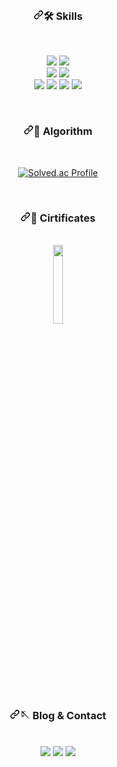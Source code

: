 <!--### Hi there 👋-->
<!-- ------------------------------------------------------------------------------------------------------------- -->
<!-- ----------------------------------------------------SKILL---------------------------------------------------- -->
<!-- ------------------------------------------------------------------------------------------------------------- -->
<br>
<div align="center">
  <h3 dir="auto"><a id="user-content-skills" class="anchor" aria-hidden="true" tabindex="-1" href="#skills"><svg class="octicon octicon-link" viewBox="0 0 16 16" version="1.1" width="16" height="16" aria-hidden="true"><path d="m7.775 3.275 1.25-1.25a3.5 3.5 0 1 1 4.95 4.95l-2.5 2.5a3.5 3.5 0 0 1-4.95 0 .751.751 0 0 1 .018-1.042.751.751 0 0 1 1.042-.018 1.998 1.998 0 0 0 2.83 0l2.5-2.5a2.002 2.002 0 0 0-2.83-2.83l-1.25 1.25a.751.751 0 0 1-1.042-.018.751.751 0 0 1-.018-1.042Zm-4.69 9.64a1.998 1.998 0 0 0 2.83 0l1.25-1.25a.751.751 0 0 1 1.042.018.751.751 0 0 1 .018 1.042l-1.25 1.25a3.5 3.5 0 1 1-4.95-4.95l2.5-2.5a3.5 3.5 0 0 1 4.95 0 .751.751 0 0 1-.018 1.042.751.751 0 0 1-1.042.018 1.998 1.998 0 0 0-2.83 0l-2.5 2.5a1.998 1.998 0 0 0 0 2.83Z"></path></svg></a>🛠 Skills</h3>
  <br>
<p dir="auto"><span>
<!--java-->
<a target="_blank" rel="noopener noreferrer nofollow" href="https://camo.githubusercontent.com/2534f2994cc9befc1a7ab9878294ff6b8bd7284a8789f7e2fcce4f859906bdf4/68747470733a2f2f696d672e736869656c64732e696f2f62616467652f4a6176612d3030373339363f267374796c653d666f722d7468652d6261646765"><img src="https://camo.githubusercontent.com/2534f2994cc9befc1a7ab9878294ff6b8bd7284a8789f7e2fcce4f859906bdf4/68747470733a2f2f696d672e736869656c64732e696f2f62616467652f4a6176612d3030373339363f267374796c653d666f722d7468652d6261646765" data-canonical-src="https://img.shields.io/badge/Java-007396?&amp;style=for-the-badge" style="max-width: 100%;"></a>
<!--spring-->
  <a target="_blank" rel="noopener noreferrer nofollow" href="https://camo.githubusercontent.com/6a6a85d19cab8142db590f61939fb8f765f8ce1b7e0a000b657ef712a8eb5c6c/68747470733a2f2f696d672e736869656c64732e696f2f62616467652f537072696e672d3644423333463f7374796c653d666f722d7468652d6261646765266c6f676f3d537072696e67266c6f676f436f6c6f723d7768697465"><img src="https://camo.githubusercontent.com/6a6a85d19cab8142db590f61939fb8f765f8ce1b7e0a000b657ef712a8eb5c6c/68747470733a2f2f696d672e736869656c64732e696f2f62616467652f537072696e672d3644423333463f7374796c653d666f722d7468652d6261646765266c6f676f3d537072696e67266c6f676f436f6c6f723d7768697465" data-canonical-src="https://img.shields.io/badge/Spring-6DB33F?style=for-the-badge&amp;logo=Spring&amp;logoColor=white" style="max-width: 100%;"></a>
</span>
<br>
<span>
  <!--jpa-->
<a target="_blank" rel="noopener noreferrer nofollow" href="https://camo.githubusercontent.com/36615b209ed42e51e4562dae6339e7197b259293ccc287b61382a2c7a550a7ef/68747470733a2f2f696d672e736869656c64732e696f2f62616467652f4a50412d3846384638463f7374796c653d666f722d7468652d6261646765"><img src="https://camo.githubusercontent.com/36615b209ed42e51e4562dae6339e7197b259293ccc287b61382a2c7a550a7ef/68747470733a2f2f696d672e736869656c64732e696f2f62616467652f4a50412d3846384638463f7374796c653d666f722d7468652d6261646765" data-canonical-src="https://img.shields.io/badge/JPA-8F8F8F?style=for-the-badge" style="max-width: 100%;"></a>
  <!--mysql-->
<a target="_blank" rel="noopener noreferrer nofollow" href="https://camo.githubusercontent.com/46cb7c4fea294e4191a9493a02ceee24f5781339c94116a601818a160ebf5a74/68747470733a2f2f696d672e736869656c64732e696f2f62616467652f4d7953514c2d3434373941313f7374796c653d666f722d7468652d6261646765266c6f676f3d4d7953514c266c6f676f436f6c6f723d7768697465"><img src="https://camo.githubusercontent.com/46cb7c4fea294e4191a9493a02ceee24f5781339c94116a601818a160ebf5a74/68747470733a2f2f696d672e736869656c64732e696f2f62616467652f4d7953514c2d3434373941313f7374796c653d666f722d7468652d6261646765266c6f676f3d4d7953514c266c6f676f436f6c6f723d7768697465" data-canonical-src="https://img.shields.io/badge/MySQL-4479A1?style=for-the-badge&amp;logo=MySQL&amp;logoColor=white" style="max-width: 100%;"></a>
</span>
<br>
<span>
  <!--docker-->
<a target="_blank" rel="noopener noreferrer nofollow" href="https://camo.githubusercontent.com/fcdd08296807dc8488479087b5547ded0b18643a0510162cb132543f8710cd5b/68747470733a2f2f696d672e736869656c64732e696f2f62616467652f446f636b65722d3234393645443f7374796c653d666f722d7468652d6261646765266c6f676f3d446f636b6572266c6f676f436f6c6f723d7768697465"><img src="https://camo.githubusercontent.com/fcdd08296807dc8488479087b5547ded0b18643a0510162cb132543f8710cd5b/68747470733a2f2f696d672e736869656c64732e696f2f62616467652f446f636b65722d3234393645443f7374796c653d666f722d7468652d6261646765266c6f676f3d446f636b6572266c6f676f436f6c6f723d7768697465" data-canonical-src="https://img.shields.io/badge/Docker-2496ED?style=for-the-badge&amp;logo=Docker&amp;logoColor=white" style="max-width: 100%;"></a>
  <!--k8s-->
  <a target="_blank" rel="noopener noreferrer nofollow" href="https://camo.githubusercontent.com/fcdd08296807dc8488479087b5547ded0b18643a0510162cb132543f8710cd5b/68747470733a2f2f696d672e736869656c64732e696f2f62616467652f446f636b65722d3234393645443f7374796c653d666f722d7468652d6261646765266c6f676f3d446f636b6572266c6f676f436f6c6f723d7768697465"><img src="https://img.shields.io/badge/kubernetes-326ce5.svg?&style=for-the-badge&logo=kubernetes&logoColor=white" data-canonical-src="https://img.shields.io/badge/Docker-2496ED?style=for-the-badge&amp;logo=Docker&amp;logoColor=white" style="max-width: 100%;"></a>
 <!--prometheus-->
  <a target="_blank" rel="noopener noreferrer nofollow" href="https://camo.githubusercontent.com/fcdd08296807dc8488479087b5547ded0b18643a0510162cb132543f8710cd5b/68747470733a2f2f696d672e736869656c64732e696f2f62616467652f446f636b65722d3234393645443f7374796c653d666f722d7468652d6261646765266c6f676f3d446f636b6572266c6f676f436f6c6f723d7768697465"><img src="https://img.shields.io/badge/Prometheus-000000?style=for-the-badge&logo=prometheus&labelColor=000000" data-canonical-src="https://img.shields.io/badge/Docker-2496ED?style=for-the-badge&amp;logo=Docker&amp;logoColor=white" style="max-width: 100%;"></a>
<!--jenkins-->
    <a target="_blank" rel="noopener noreferrer nofollow" href="https://camo.githubusercontent.com/fcdd08296807dc8488479087b5547ded0b18643a0510162cb132543f8710cd5b/68747470733a2f2f696d672e736869656c64732e696f2f62616467652f446f636b65722d3234393645443f7374796c653d666f722d7468652d6261646765266c6f676f3d446f636b6572266c6f676f436f6c6f723d7768697465"><img src="https://img.shields.io/badge/Jenkins-D24939?style=for-the-badge&logo=Jenkins&logoColor=white" data-canonical-src="https://img.shields.io/badge/Docker-2496ED?style=for-the-badge&amp;logo=Docker&amp;logoColor=white" style="max-width: 100%;"></a>
</span></p>

</div>

<!-- --------------------------------------------------------------------------------------------------------------- -->
<!-- ----------------------------------------------------Algorithm---------------------------------------------------- -->
<!-- --------------------------------------------------------------------------------------------------------------- -->

<div align="center">
  <!--
[![hyung jin's GitHub stats](https://github-readme-stats.vercel.app/api?username=hyungzin0309&show_icons=true&theme=prussian)](https://github.com/hyungzin0309/github-readme-stats)
  <br>
  -->
  <br>
   <h3 dir="auto"><a id="user-content-skills" class="anchor" aria-hidden="true" tabindex="-1" href="#contact"><svg class="octicon octicon-link" viewBox="0 0 16 16" version="1.1" width="16" height="16" aria-hidden="true"><path d="m7.775 3.275 1.25-1.25a3.5 3.5 0 1 1 4.95 4.95l-2.5 2.5a3.5 3.5 0 0 1-4.95 0 .751.751 0 0 1 .018-1.042.751.751 0 0 1 1.042-.018 1.998 1.998 0 0 0 2.83 0l2.5-2.5a2.002 2.002 0 0 0-2.83-2.83l-1.25 1.25a.751.751 0 0 1-1.042-.018.751.751 0 0 1-.018-1.042Zm-4.69 9.64a1.998 1.998 0 0 0 2.83 0l1.25-1.25a.751.751 0 0 1 1.042.018.751.751 0 0 1 .018 1.042l-1.25 1.25a3.5 3.5 0 1 1-4.95-4.95l2.5-2.5a3.5 3.5 0 0 1 4.95 0 .751.751 0 0 1-.018 1.042.751.751 0 0 1-1.042.018 1.998 1.998 0 0 0-2.83 0l-2.5 2.5a1.998 1.998 0 0 0 0 2.83Z"></path></svg></a>🏅 Algorithm</h3>
   <br>
  
[![Solved.ac Profile](http://mazassumnida.wtf/api/v2/generate_badge?boj=hyungzin0309)](https://solved.ac/hyungzin0309/)
</div>


<!-- --------------------------------------------------------------------------------------------------------------- -->
<!-- ----------------------------------------------------Cirtificates---------------------------------------------------- -->
<!-- --------------------------------------------------------------------------------------------------------------- -->

<div align="center">
  <!--
[![hyung jin's GitHub stats](https://github-readme-stats.vercel.app/api?username=hyungzin0309&show_icons=true&theme=prussian)](https://github.com/hyungzin0309/github-readme-stats)
  <br>
  -->
  <br>
   <h3 dir="auto"><a id="user-content-skills" class="anchor" aria-hidden="true" tabindex="-1" href="#contact"><svg class="octicon octicon-link" viewBox="0 0 16 16" version="1.1" width="16" height="16" aria-hidden="true"><path d="m7.775 3.275 1.25-1.25a3.5 3.5 0 1 1 4.95 4.95l-2.5 2.5a3.5 3.5 0 0 1-4.95 0 .751.751 0 0 1 .018-1.042.751.751 0 0 1 1.042-.018 1.998 1.998 0 0 0 2.83 0l2.5-2.5a2.002 2.002 0 0 0-2.83-2.83l-1.25 1.25a.751.751 0 0 1-1.042-.018.751.751 0 0 1-.018-1.042Zm-4.69 9.64a1.998 1.998 0 0 0 2.83 0l1.25-1.25a.751.751 0 0 1 1.042.018.751.751 0 0 1 .018 1.042l-1.25 1.25a3.5 3.5 0 1 1-4.95-4.95l2.5-2.5a3.5 3.5 0 0 1 4.95 0 .751.751 0 0 1-.018 1.042.751.751 0 0 1-1.042.018 1.998 1.998 0 0 0-2.83 0l-2.5 2.5a1.998 1.998 0 0 0 0 2.83Z"></path></svg></a>🥋 Cirtificates</h3>
   <br>
  <img width="18%" height="18%" src="https://github.com/hyungzin0309/hyungzin0309/assets/50622006/51ad1814-2f9a-47eb-b739-2712dff50cfc">
</div>




<!-- --------------------------------------------------------------------------------------------------------------- -->
<!-- ----------------------------------------------------CONTACT---------------------------------------------------- -->
<!-- --------------------------------------------------------------------------------------------------------------- -->
<br>

<div align="center">
  <h3 dir="auto"><a id="user-content-skills" class="anchor" aria-hidden="true" tabindex="-1" href="#contact"><svg class="octicon octicon-link" viewBox="0 0 16 16" version="1.1" width="16" height="16" aria-hidden="true"><path d="m7.775 3.275 1.25-1.25a3.5 3.5 0 1 1 4.95 4.95l-2.5 2.5a3.5 3.5 0 0 1-4.95 0 .751.751 0 0 1 .018-1.042.751.751 0 0 1 1.042-.018 1.998 1.998 0 0 0 2.83 0l2.5-2.5a2.002 2.002 0 0 0-2.83-2.83l-1.25 1.25a.751.751 0 0 1-1.042-.018.751.751 0 0 1-.018-1.042Zm-4.69 9.64a1.998 1.998 0 0 0 2.83 0l1.25-1.25a.751.751 0 0 1 1.042.018.751.751 0 0 1 .018 1.042l-1.25 1.25a3.5 3.5 0 1 1-4.95-4.95l2.5-2.5a3.5 3.5 0 0 1 4.95 0 .751.751 0 0 1-.018 1.042.751.751 0 0 1-1.042.018 1.998 1.998 0 0 0-2.83 0l-2.5 2.5a1.998 1.998 0 0 0 0 2.83Z"></path></svg></a>🪡 Blog & Contact</h3>
  <br>
  <a target="_blank" href="https://velog.io/@hyungzin0309/posts"><img src="https://img.shields.io/badge/-20C997?style=for-the-badge&logo=velog&logoColor=white"></a>
  <a target="_blank" href="https://www.instagram.com/jjung_nam_/"><img src="https://img.shields.io/badge/-E4405F?style=for-the-badge&logo=instagram&logoColor=white"></a>
  <a target="_blank" href="mailto:hyungzin0309@naver.com/"><img src="https://img.shields.io/badge/-black?style=for-the-badge&logo=minutemailer&logoColor=white"></a>
</div>
<br>
<br>


<!--
**hyungzin0309/hyungzin0309** is a ✨ _special_ ✨ repository because its `README.md` (this file) appears on your GitHub profile.

Here are some ideas to get you started:

- 🔭 I’m currently working on ...
- 🌱 I’m currently learning ...
- 👯 I’m looking to collaborate on ...
- 🤔 I’m looking for help with ...
- 💬 Ask me about ...
- 📫 How to reach me: ...
- 😄 Pronouns: ...
- ⚡ Fun fact: ...
-->
